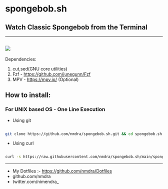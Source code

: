 # spongebob.sh

## Watch Classic Spongebob from the Terminal

---
![](https://media.tenor.com/fKBdIW5r4KMAAAAC/spongebob-watching-tv.gif)
---
Dependencies:
1. cut,sed(GNU core utilities)
2. Fzf - https://github.com/junegunn/Fzf
3. MPV - https://mpv.io/ (Optional)

## How to install:

### For UNIX based OS - One Line Execution

- Using git

```bash

git clone https://github.com/nmdra/spongebob.sh.git && cd spongebob.sh && bash spongebob.sh
```
- Using curl
```bash

curl -s https://raw.githubusercontent.com/nmdra/spongebob.sh/main/spongebob.sh -o spongebob.sh && bash spongebob.sh
```
---

- My Dotfiles :- https://github.com/nmdra/Dotfiles
- github.com/nmdra
- twitter.com/nimendra_
